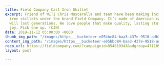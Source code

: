 ```yaml
---
title: Field Company Cast Iron Skillet
excerpt: Friend of WITI Chris Muscarella and team have been making incredible cast
  iron skillets under the brand Field Company. It’s made of American cast iron and
  will last generations. We love people that make quality, lasting stuff that brings
  joy. Pick one up. (CJN)
date: 2019-11-12 05:00:00 +0000
thumb_img_path: "/images/https___bucketeer-e05bbc84-baa3-437e-9518-adb32be77984.s3.amazonaws.com_public_images_cfdc0663-2c1c-4968-8454-121f6b944c6c_800x600-1.jpg"
content_img_path: "/images/https___bucketeer-e05bbc84-baa3-437e-9518-adb32be77984.s3.amazonaws.com_public_images_cfdc0663-2c1c-4968-8454-121f6b944c6c_800x600-2.jpg"
reco_url: https://fieldcompany.com/?campaignid=854619343&adgroup=47110948775&keyword=field%20company%20skillet&matchtype=e&network=g&device=c&gclid=EAIaIQobChMIi43Hmvfi5QIViuNkCh3O9gxtEAAYASAAEgKHwfD_BwE
layout: post

---
```

